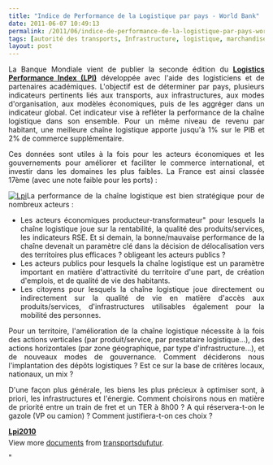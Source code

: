 ```yaml
---
title: "Indice de Performance de la Logistique par pays - World Bank"
date: 2011-06-07 10:49:13
permalink: /2011/06/indice-de-performance-de-la-logistique-par-pays-world-bank.html
tags: [autorité des transports, Infrastructure, logistique, marchandises, multimodes, partage de la voirie]
layout: post
---
```


<p style="text-align: justify">La Banque Mondiale vient de publier la seconde édition du <strong><a href="http://web.worldbank.org/WBSITE/EXTERNAL/TOPICS/EXTTRANSPORT/EXTTLF/0,,contentMDK:21514122~menuPK:3875957~pagePK:210058~piPK:210062~theSitePK:515434,00.html" target="_blank">Logistics Performance Index (LPI)</a></strong> développée avec l'aide des logisticiens et de partenaires académiques. L'objectif est de déterminer par pays, plusieurs indicateurs pertinents liés aux transports, aux infrastructures, aux modes d'organisation, aux modèles économiques, puis de les aggréger dans un indicateur global. Cet indicateur vise à refléter la performance de la chaîne logistique dans son ensemble. Pour un même niveau de revenu par habitant, une meilleure chaîne logistique apporte jusqu'à 1% sur le PIB et 2% de commerce supplémentaire.</p> <p style="text-align: justify">Ces données sont utiles à la fois pour les acteurs économiques et les gouvernements pour améliorer et faciliter le commerce international, et investir dans les domaines les plus faibles. La France est ainsi classée 17ème (avec une note faible pour les ports) :</p> <p style="text-align: justify"><a href="https://gabrielplassat.github.io/transportsdufutur/wp-content/uploads/sites/6/old/6a0120a66d2ad4970b01538f01fd5f970b-800wi.jpg" rel="lightbox"><img alt="Lpi" class="asset  asset-image at-xid-6a0120a66d2ad4970b01538f01fd5f970b" src="/wp-content/uploads/sites/6/old/6a0120a66d2ad4970b01538f01fd5f970b-500wi.jpg" style="margin-left: auto;margin-right: auto" title="Lpi" /></a>La performance de la chaîne logistique est bien stratégique pour de nombreux acteurs :</p> <ul> <li> <div style="text-align: justify">Les acteurs économiques producteur-transformateur" pour lesquels la chaîne logistique joue sur la rentabilité, la qualité des produits/services, les indicateurs RSE. Et si demain, la bonne/mauvaise performance de la chaîne devenait un paramètre clé dans la décision de délocalisation vers des territoires plus efficaces ? obligeant les acteurs publics ?</div> </li> <li> <div style="text-align: justify">Les acteurs publics pour lesquels la chaîne logistique est un paramètre important en matière d'attractivité du territoire d'une part, de création d'emplois, et de qualité de vie des habitants.</div> </li> <li> <div style="text-align: justify">Les citoyens pour lesquels la chaîne logistique joue directement ou indirectement sur la qualité de vie en matière d'accès aux produits/services, d'infrastructures utilisables également pour la mobilité des personnes.</div> </li> </ul> <p style="text-align: justify">Pour un territoire, l'amélioration de la chaîne logistique nécessite à la fois des actions verticales (par produit/service, par prestataire logistique...), des actions horizontales (par zone géographique, par type d'infrastructure...), et de nouveaux modes de gouvernance. Comment déciderons nous l'implantation des dépôts logistiques ? Est ce sur la base de critères locaux, nationaux, un mix ?</p> <p style="text-align: justify">D'une façon plus générale, les biens les plus précieux à optimiser sont, à priori, les infrastructures et l'énergie. Comment choisirons nous en matière de priorité entre un train de fret et un TER à 8h00 ? A qui réservera-t-on le gazole (VP ou camion) ? Comment justifiera-t-on ces choix ?</p> <div id="__ss_8230326" style="width: 477px"><strong style="margin: 12px 0 4px"><a href="http://www.slideshare.net/transportsdufutur/lpi2010" title="Lpi2010">Lpi2010</a></strong>        <div style="padding: 5px 0 12px">View more <a href="http://www.slideshare.net/">documents</a> from <a href="http://www.slideshare.net/transportsdufutur">transportsdufutur</a>.</div> </div>"
